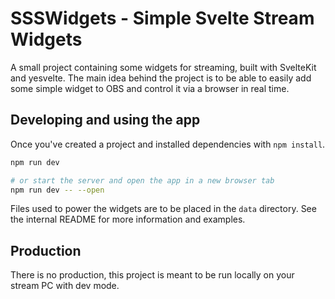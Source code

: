 # SSSWidgets - Simple Svelte Stream Widgets

A small project containing some widgets for streaming, built with SvelteKit and yesvelte.
The main idea behind the project is to be able to easily add some simple widget to OBS and control it via a browser in real time.

## Developing and using the app

Once you've created a project and installed dependencies with `npm install`.

```bash
npm run dev

# or start the server and open the app in a new browser tab
npm run dev -- --open
```

Files used to power the widgets are to be placed in the `data` directory. See the internal README for more information and examples.

## Production

There is no production, this project is meant to be run locally on your stream PC with dev mode.